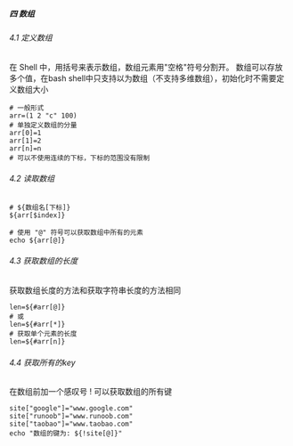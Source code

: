 ##### 四 数组
###### 4.1 定义数组
在 Shell 中，用括号来表示数组，数组元素用"空格"符号分割开。
数组可以存放多个值，在bash shell中只支持以为数组（不支持多维数组），初始化时不需要定义数组大小
```shell
# 一般形式
arr=(1 2 "c" 100)
# 单独定义数组的分量
arr[0]=1
arr[1]=2
arr[n]=n
# 可以不使用连续的下标，下标的范围没有限制
```

###### 4.2 读取数组
```shell
# ${数组名[下标]}
${arr[$index]}

# 使用 "@" 符号可以获取数组中所有的元素
echo ${arr[@]}
```

###### 4.3 获取数组的长度
获取数组长度的方法和获取字符串长度的方法相同
```shell
len=${#arr[@]}
# 或
len=${#arr[*]}
# 获取单个元素的长度
len=${#arr[n]}
```

###### 4.4 获取所有的key
在数组前加一个感叹号 ! 可以获取数组的所有键
```shell
site["google"]="www.google.com"
site["runoob"]="www.runoob.com"
site["taobao"]="www.taobao.com"
echo "数组的键为: ${!site[@]}"
```
